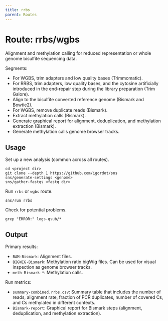 ```yaml
---
title: rrbs
parent: Routes
---
```


# Route: rrbs/wgbs

Alignment and methylation calling for reduced representation or whole genome bisulfite sequencing data.

Segments:

* For WGBS, trim adapters and low quality bases (Trimmomatic).
* For RRBS, trim adapters, low quality bases, and the cytosine artificially introduced in the end-repair step during the library preparation (Trim Galore).
* Align to the bisulfite converted reference genome (Bismark and Bowtie2).
* For WGBS, remove duplicate reads (Bismark).
* Extract methylation calls (Bismark).
* Generate graphical report for alignment, deduplication, and methylation extraction (Bismark).
* Generate methylation calls genome browser tracks.

## Usage

Set up a new analysis (common across all routes).

```
cd <project dir>
git clone --depth 1 https://github.com/igordot/sns
sns/generate-settings <genome>
sns/gather-fastqs <fastq dir>
```

Run `rrbs` or `wgbs` route.

```
sns/run rrbs
```

Check for potential problems.

```
grep "ERROR:" logs-qsub/*
```

## Output

Primary results:

* `BAM-Bismark`: Alignment files.
* `BIGWIG-Bismark`: Methylation ratio bigWig files. Can be used for visual inspection as genome browser tracks.
* `meth-Bismark-*`: Methylation calls.

Run metrics:
 
* `summary-combined.rrbs.csv`: Summary table that includes the number of reads, alignment rate, fraction of PCR duplicates, number of covered Cs, and Cs methylated in different contexts.
* `Bismark-report`: Graphical report for Bismark steps (alignment, deduplication, and methylation extraction).
